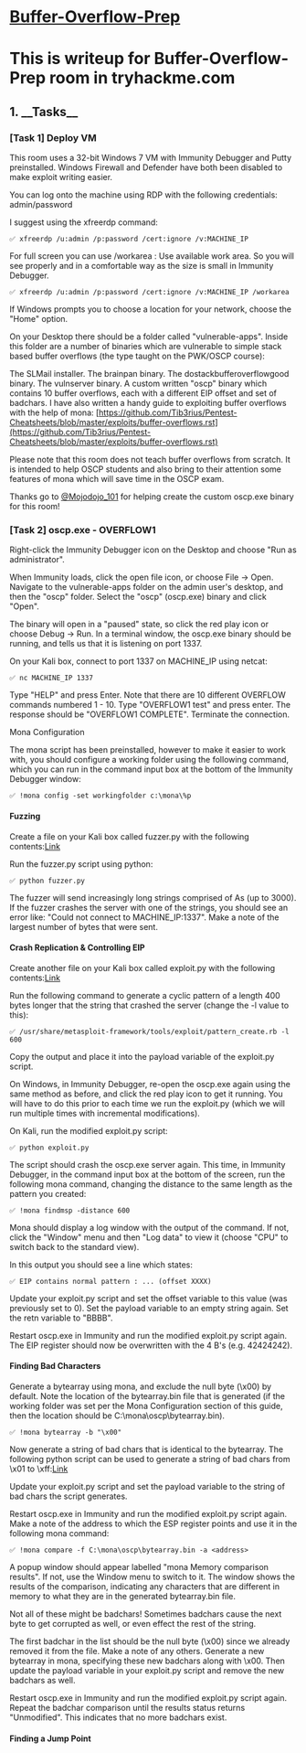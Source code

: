 # [Buffer-Overflow-Prep](https://tryhackme.com/room/bufferoverflowprep) 

<h1>This is writeup for Buffer-Overflow-Prep room in tryhackme.com</h1>

<h2>1. __Tasks__</h2>

  <h3>[Task 1] Deploy VM</h3>
  
  This room uses a 32-bit Windows 7 VM with Immunity Debugger and Putty preinstalled. Windows Firewall and Defender have both been disabled to make exploit writing easier.

You can log onto the machine using RDP with the following credentials: admin/password

I suggest using the xfreerdp command: 

    ✅ xfreerdp /u:admin /p:password /cert:ignore /v:MACHINE_IP

For full screen you can use /workarea : Use available work area. So you will see properly and in a comfortable way as the size is small in Immunity Debugger.

    ✅ xfreerdp /u:admin /p:password /cert:ignore /v:MACHINE_IP /workarea

If Windows prompts you to choose a location for your network, choose the "Home" option.

On your Desktop there should be a folder called "vulnerable-apps". Inside this folder are a number of binaries which are vulnerable to simple stack based buffer overflows (the type taught on the PWK/OSCP course):

The SLMail installer.
The brainpan binary.
The dostackbufferoverflowgood binary.
The vulnserver binary.
A custom written "oscp" binary which contains 10 buffer overflows, each with a different EIP offset and set of badchars.
I have also written a handy guide to exploiting buffer overflows with the help of mona: [https://github.com/Tib3rius/Pentest-Cheatsheets/blob/master/exploits/buffer-overflows.rst](https://github.com/Tib3rius/Pentest-Cheatsheets/blob/master/exploits/buffer-overflows.rst)

Please note that this room does not teach buffer overflows from scratch. It is intended to help OSCP students and also bring to their attention some features of mona which will save time in the OSCP exam.

Thanks go to [@Mojodojo_101](https://twitter.com/Mojodojo_101) for helping create the custom oscp.exe binary for this room!


   <h3>[Task 2] oscp.exe - OVERFLOW1</h3>
   
Right-click the Immunity Debugger icon on the Desktop and choose "Run as administrator".

When Immunity loads, click the open file icon, or choose File -> Open. Navigate to the vulnerable-apps folder on the admin user's desktop, and then the "oscp" folder. Select the "oscp" (oscp.exe) binary and click "Open".

The binary will open in a "paused" state, so click the red play icon or choose Debug -> Run. In a terminal window, the oscp.exe binary should be running, and tells us that it is listening on port 1337.

On your Kali box, connect to port 1337 on MACHINE_IP using netcat:

    ✅ nc MACHINE_IP 1337

Type "HELP" and press Enter. Note that there are 10 different OVERFLOW commands numbered 1 - 10. Type "OVERFLOW1 test" and press enter. The response should be "OVERFLOW1 COMPLETE". Terminate the connection.

Mona Configuration

The mona script has been preinstalled, however to make it easier to work with, you should configure a working folder using the following command, which you can run in the command input box at the bottom of the Immunity Debugger window:

    ✅ !mona config -set workingfolder c:\mona\%p


   <h4>Fuzzing</h4>
   
Create a file on your Kali box called fuzzer.py with the following contents:[Link]()

Run the fuzzer.py script using python: 

    ✅ python fuzzer.py

The fuzzer will send increasingly long strings comprised of As (up to 3000). If the fuzzer crashes the server with one of the strings, you should see an error like: "Could not connect to MACHINE_IP:1337". Make a note of the largest number of bytes that were sent.

   <h4>Crash Replication & Controlling EIP</h4>
   
Create another file on your Kali box called exploit.py with the following contents:[Link]()

Run the following command to generate a cyclic pattern of a length 400 bytes longer that the string that crashed the server (change the -l value to this):

    ✅ /usr/share/metasploit-framework/tools/exploit/pattern_create.rb -l 600

Copy the output and place it into the payload variable of the exploit.py script.

On Windows, in Immunity Debugger, re-open the oscp.exe again using the same method as before, and click the red play icon to get it running. You will have to do this prior to each time we run the exploit.py (which we will run multiple times with incremental modifications).

On Kali, run the modified exploit.py script:

    ✅ python exploit.py

The script should crash the oscp.exe server again. This time, in Immunity Debugger, in the command input box at the bottom of the screen, run the following mona command, changing the distance to the same length as the pattern you created:

    ✅ !mona findmsp -distance 600

Mona should display a log window with the output of the command. If not, click the "Window" menu and then "Log data" to view it (choose "CPU" to switch back to the standard view).

In this output you should see a line which states:

    ✅ EIP contains normal pattern : ... (offset XXXX)

Update your exploit.py script and set the offset variable to this value (was previously set to 0). Set the payload variable to an empty string again. Set the retn variable to "BBBB".

Restart oscp.exe in Immunity and run the modified exploit.py script again. The EIP register should now be overwritten with the 4 B's (e.g. 42424242).

   <h4>Finding Bad Characters</h4>

Generate a bytearray using mona, and exclude the null byte (\x00) by default. Note the location of the bytearray.bin file that is generated (if the working folder was set per the Mona Configuration section of this guide, then the location should be C:\mona\oscp\bytearray.bin).

    ✅ !mona bytearray -b "\x00"

Now generate a string of bad chars that is identical to the bytearray. The following python script can be used to generate a string of bad chars from \x01 to \xff:[Link]()

Update your exploit.py script and set the payload variable to the string of bad chars the script generates.

Restart oscp.exe in Immunity and run the modified exploit.py script again. Make a note of the address to which the ESP register points and use it in the following mona command:

    ✅ !mona compare -f C:\mona\oscp\bytearray.bin -a <address>
    
A popup window should appear labelled "mona Memory comparison results". If not, use the Window menu to switch to it. The window shows the results of the comparison, indicating any characters that are different in memory to what they are in the generated bytearray.bin file.

Not all of these might be badchars! Sometimes badchars cause the next byte to get corrupted as well, or even effect the rest of the string.

The first badchar in the list should be the null byte (\x00) since we already removed it from the file. Make a note of any others. Generate a new bytearray in mona, specifying these new badchars along with \x00. Then update the payload variable in your exploit.py script and remove the new badchars as well.

Restart oscp.exe in Immunity and run the modified exploit.py script again. Repeat the badchar comparison until the results status returns "Unmodified". This indicates that no more badchars exist.

   <h4>Finding a Jump Point</h4>
   
   

